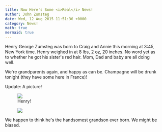 ```yaml
---
title: Now Here's Some <i>Real</i> News!
author: John Zumsteg
date: Wed, 12 Aug 2015 11:51:30 +0000
category: News!
math: true
mermaid: true
---
```

Henry George Zumsteg was born to Craig and Annie this morning at 3:45, New York time. Henry weighed in at 8 lbs, 2 oz, 20 inches. No word yet as to whether he got his sister's red hair. Mom, Dad and baby are all doing well.

We're grandparents again, and happy as can be. Champagne will be drunk tonight (they have some here in France)!

Update: A picture!

<figure>
	<img src="{{site.url}}/assets/images/2015/08/IMG_0023.jpg"/>
	<figcaption>Henry!</figcaption>
</figure>
<figure>
	<img src="{{site.url}}/assets/images/2015/08/IMG_00231.jpg"/>
	<figcaption></figcaption>
</figure>

We happen to think he's the handsomest grandson ever born. We might be biased.
